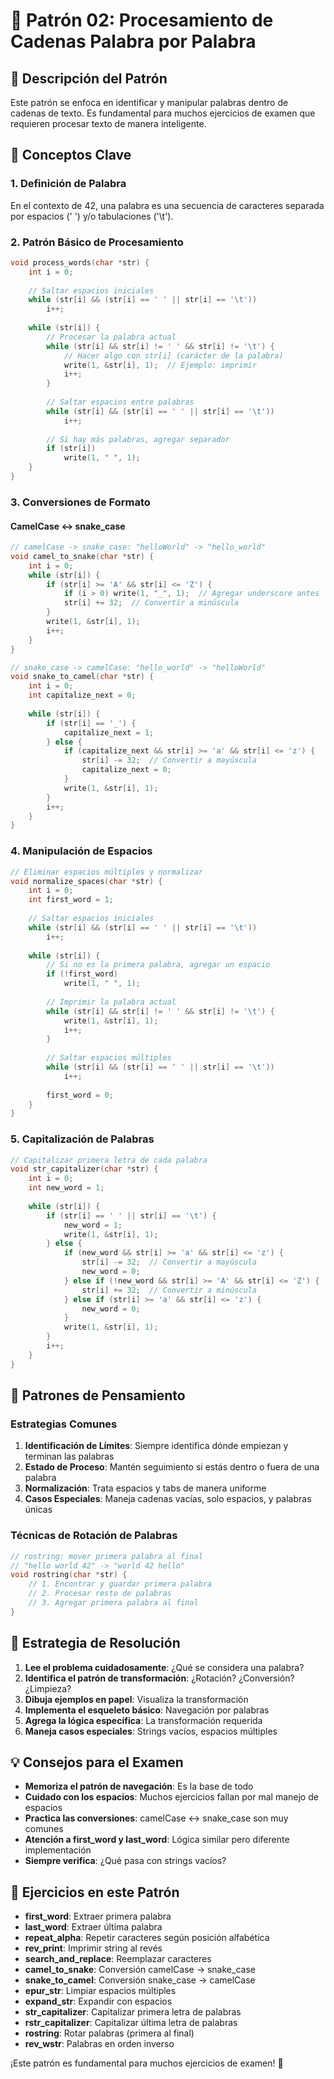 # 📝 Patrón 02: Procesamiento de Cadenas Palabra por Palabra

## 📖 Descripción del Patrón

Este patrón se enfoca en identificar y manipular palabras dentro de cadenas de texto. Es fundamental para muchos ejercicios de examen que requieren procesar texto de manera inteligente.

## 🎯 Conceptos Clave

### 1. Definición de Palabra
En el contexto de 42, una palabra es una secuencia de caracteres separada por espacios (' ') y/o tabulaciones ('\t').

### 2. Patrón Básico de Procesamiento
```c
void process_words(char *str) {
    int i = 0;
    
    // Saltar espacios iniciales
    while (str[i] && (str[i] == ' ' || str[i] == '\t'))
        i++;
    
    while (str[i]) {
        // Procesar la palabra actual
        while (str[i] && str[i] != ' ' && str[i] != '\t') {
            // Hacer algo con str[i] (carácter de la palabra)
            write(1, &str[i], 1);  // Ejemplo: imprimir
            i++;
        }
        
        // Saltar espacios entre palabras
        while (str[i] && (str[i] == ' ' || str[i] == '\t'))
            i++;
        
        // Si hay más palabras, agregar separador
        if (str[i])
            write(1, " ", 1);
    }
}
```

### 3. Conversiones de Formato

#### CamelCase ↔ snake_case
```c
// camelCase -> snake_case: "helloWorld" -> "hello_world"
void camel_to_snake(char *str) {
    int i = 0;
    while (str[i]) {
        if (str[i] >= 'A' && str[i] <= 'Z') {
            if (i > 0) write(1, "_", 1);  // Agregar underscore antes
            str[i] += 32;  // Convertir a minúscula
        }
        write(1, &str[i], 1);
        i++;
    }
}

// snake_case -> camelCase: "hello_world" -> "helloWorld"
void snake_to_camel(char *str) {
    int i = 0;
    int capitalize_next = 0;
    
    while (str[i]) {
        if (str[i] == '_') {
            capitalize_next = 1;
        } else {
            if (capitalize_next && str[i] >= 'a' && str[i] <= 'z') {
                str[i] -= 32;  // Convertir a mayúscula
                capitalize_next = 0;
            }
            write(1, &str[i], 1);
        }
        i++;
    }
}
```

### 4. Manipulación de Espacios
```c
// Eliminar espacios múltiples y normalizar
void normalize_spaces(char *str) {
    int i = 0;
    int first_word = 1;
    
    // Saltar espacios iniciales
    while (str[i] && (str[i] == ' ' || str[i] == '\t'))
        i++;
    
    while (str[i]) {
        // Si no es la primera palabra, agregar un espacio
        if (!first_word)
            write(1, " ", 1);
        
        // Imprimir la palabra actual
        while (str[i] && str[i] != ' ' && str[i] != '\t') {
            write(1, &str[i], 1);
            i++;
        }
        
        // Saltar espacios múltiples
        while (str[i] && (str[i] == ' ' || str[i] == '\t'))
            i++;
        
        first_word = 0;
    }
}
```

### 5. Capitalización de Palabras
```c
// Capitalizar primera letra de cada palabra
void str_capitalizer(char *str) {
    int i = 0;
    int new_word = 1;
    
    while (str[i]) {
        if (str[i] == ' ' || str[i] == '\t') {
            new_word = 1;
            write(1, &str[i], 1);
        } else {
            if (new_word && str[i] >= 'a' && str[i] <= 'z') {
                str[i] -= 32;  // Convertir a mayúscula
                new_word = 0;
            } else if (!new_word && str[i] >= 'A' && str[i] <= 'Z') {
                str[i] += 32;  // Convertir a minúscula
            } else if (str[i] >= 'a' && str[i] <= 'z') {
                new_word = 0;
            }
            write(1, &str[i], 1);
        }
        i++;
    }
}
```

## 🧠 Patrones de Pensamiento

### Estrategias Comunes

1. **Identificación de Límites**: Siempre identifica dónde empiezan y terminan las palabras
2. **Estado de Proceso**: Mantén seguimiento si estás dentro o fuera de una palabra
3. **Normalización**: Trata espacios y tabs de manera uniforme
4. **Casos Especiales**: Maneja cadenas vacías, solo espacios, y palabras únicas

### Técnicas de Rotación de Palabras
```c
// rostring: mover primera palabra al final
// "hello world 42" -> "world 42 hello"
void rostring(char *str) {
    // 1. Encontrar y guardar primera palabra
    // 2. Procesar resto de palabras
    // 3. Agregar primera palabra al final
}
```

## 🚀 Estrategia de Resolución

1. **Lee el problema cuidadosamente**: ¿Qué se considera una palabra?
2. **Identifica el patrón de transformación**: ¿Rotación? ¿Conversión? ¿Limpieza?
3. **Dibuja ejemplos en papel**: Visualiza la transformación
4. **Implementa el esqueleto básico**: Navegación por palabras
5. **Agrega la lógica específica**: La transformación requerida
6. **Maneja casos especiales**: Strings vacíos, espacios múltiples

## 💡 Consejos para el Examen

- **Memoriza el patrón de navegación**: Es la base de todo
- **Cuidado con los espacios**: Muchos ejercicios fallan por mal manejo de espacios
- **Practica las conversiones**: camelCase ↔ snake_case son muy comunes
- **Atención a first_word y last_word**: Lógica similar pero diferente implementación
- **Siempre verifica**: ¿Qué pasa con strings vacíos?

## 📝 Ejercicios en este Patrón

- **first_word**: Extraer primera palabra
- **last_word**: Extraer última palabra  
- **repeat_alpha**: Repetir caracteres según posición alfabética
- **rev_print**: Imprimir string al revés
- **search_and_replace**: Reemplazar caracteres
- **camel_to_snake**: Conversión camelCase → snake_case
- **snake_to_camel**: Conversión snake_case → camelCase
- **epur_str**: Limpiar espacios múltiples
- **expand_str**: Expandir con espacios
- **str_capitalizer**: Capitalizar primera letra de palabras
- **rstr_capitalizer**: Capitalizar última letra de palabras
- **rostring**: Rotar palabras (primera al final)
- **rev_wstr**: Palabras en orden inverso

¡Este patrón es fundamental para muchos ejercicios de examen! 🎯
